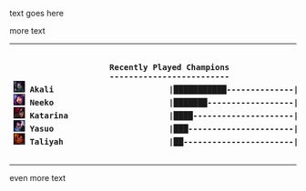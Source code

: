 text goes here

more text


<!---LOL-STATS-START-HERE--->
<table><tr></tr><tr><th><pre>Recently Played Champions
-------------------------
<img src='square_champs/Akali.png' alt='drawing' width='20'/> Akali                        |███████████--------------|  40.00%
<img src='square_champs/Neeko.png' alt='drawing' width='20'/> Neeko                        |███████------------------|  25.00%
<img src='square_champs/Katarina.png' alt='drawing' width='20'/> Katarina                     |████---------------------|  15.00%
<img src='square_champs/Yasuo.png' alt='drawing' width='20'/> Yasuo                        |███----------------------|  10.00%
<img src='square_champs/Taliyah.png' alt='drawing' width='20'/> Taliyah                      |██-----------------------|   5.00%
</pre></th><th><pre>Most Played
-----------
<img align='center' src='loading_images/Akali_9.png' alt='drawing' width='80'/>
</pre></th><th>writing</th></tr></table>
<!---LOL-STATS-END-HERE--->

even more text
